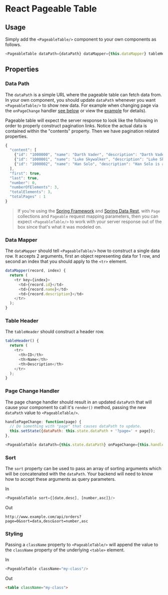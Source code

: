 # React Pageable Table

## Usage
Simply add the `<PageableTable/>` component to your own components as follows.

```javascript
<PageableTable dataPath={dataPath} dataMapper={this.dataMapper} tableHeader={this.tableHeader}  onPageChange={this.handlePageChange}/>
```

## Properties

### Data Path
The `dataPath` is a simple URL where the pageable table can fetch data from.  In your own component, you should
update `dataPath` whenever you want `<PageableTable/>` to show new data.  For example when changing page via
the `onPageChange` handler [see below](#page-change-handler) or view the [example](example/app/scripts/app.js) for details).

Pageable table will expect the server response to look like the following in order to properly construct pagination links.
Notice the actual data is contained within the "contents" property.  Then we have pagination related properties.

```javascript
{
  "content": [
    {"id": "1000000", "name": "Darth Vader", "description": "Darth Vader, born Anakin Skywalker, is a fictional character in the Star Wars universe."},
    {"id": "1000001", "name": "Luke Skywalker", "description": "Luke Skywalker is a fictional character appearing as the central protagonist of the original film trilogy and as a minor character in the prequel trilogy of the Star Wars universe created by George Lucas."},
    {"id": "1000002", "name": "Han Solo", "description": "Han Solo is a fictional character in the Star Wars franchise, portrayed in films by Harrison Ford."}
  ],
  "first": true,
  "last": true,
  "number": 0,
  "numberOfElements": 3,
  "totalElements": 3,
  "totalPages" : 1
}
```

> If you're using the [Spring Framework](http://spring.io) and [Spring Data Rest](http://projects.spring.io/spring-data-rest/),
with `Page` collections and `Pageable` request mapping parameters, then you can expect `<PageableTable/>` to work with
your server response out of the box since that's what it was modeled on.

### Data Mapper
The `dataMapper` should tell `<PageableTable/>` how to construct a single data row.  It accepts 2 arguments, first
an object representing data for 1 row, and second an index that you should apply to the `<tr>` element.

```javascript
dataMapper(record, index) {
  return (
    <tr key={index}>
      <td>{record.id}</td>
      <td>{record.name}</td>
      <td>{record.description}</td>
    </tr>
  );
}
```

### Table Header
The `tableHeader` should construct a header row.

```javascript
tableHeader() {
  return (
    <tr>
      <th>ID</th>
      <th>Name</th>
      <th>Description</th>
    </tr>
  );
}
```

### Page Change Handler
The page change handler should result in an updated `dataPath` that will cause your component to call it's `render()`
method, passing the new `dataPath` value to `<PageableTable/>`.
```javascript
handlePageChange: function(page) {
  // Do something with "page" that causes dataPath to update.
  this.setState({dataPath: this.state.dataPath + '?page=' + page});
},
```

```javascript
<PageableTable dataPath={this.state.dataPath} onPageChange={this.handlePageChange}/>
```

### Sort
The `sort` property can be used to pass an array of sorting arguments which will be concatenated with the `dataPath`.
Your backend will need to know how to accept these arguments as query parameters.

In

```javascript
<PageableTable sort={[date,desc], [number,asc]}/>
```

Out

```
http://www.example.com/api/orders?page=0&sort=data,desc&sort=number,asc
```

### Styling
Passing a `className` property to `<PageableTable/>` will append the value to the `className` property of the
underlying `<table>` element.

In

```javascript
<PageableTable className="my-class"/>
```

Out

```html
<table className="my-class">
```